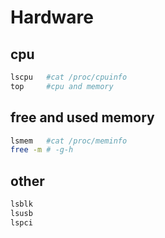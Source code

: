 # Hardware

## cpu
```sh
lscpu   #cat /proc/cpuinfo
top     #cpu and memory
```

## free and used memory
```sh
lsmem   #cat /proc/meminfo
free -m # -g-h
```

## other
```sh
lsblk
lsusb
lspci
```
